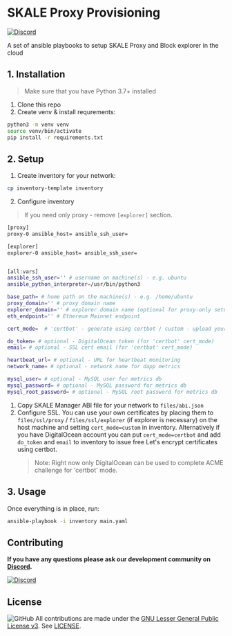 # SKALE Proxy Provisioning

[![Discord](https://img.shields.io/discord/534485763354787851.svg)](https://discord.gg/vvUtWJB)

A set of ansible playbooks to setup SKALE Proxy and Block explorer in the cloud

## 1. Installation

> Make sure that you have Python 3.7+ installed

1. Clone this repo
2. Create venv & install requrements:

```bash
python3 -m venv venv
source venv/bin/activate
pip install -r requirements.txt
```

## 2. Setup

1. Create inventory for your network:

```bash
cp inventory-template inventory
```

2. Configure inventory

> If you need only proxy - remove `[explorer]` section.

```bash
[proxy]
proxy-0 ansible_host= ansible_ssh_user=

[explorer]
explorer-0 ansible_host= ansible_ssh_user=


[all:vars]
ansible_ssh_user='' # username on machine(s) - e.g. ubuntu
ansible_python_interpreter=/usr/bin/python3

base_path= # home path on the machine(s) - e.g. /home/ubuntu
proxy_domain='' # proxy domain name
explorer_domain='' # explorer domain name (optional for proxy-only setup)
eth_endpoint='' # Ethereum Mainnet endpoint

cert_mode=  # 'certbot' - generate using certbot / custom - upload your own

do_token= # optional - DigitalOcean token (for 'certbot' cert_mode)
email= # optional - SSL cert email (for 'certbot' cert_mode)

heartbeat_url= # optional - URL for heartbeat monitoring
network_name= # optional - network name for dapp metrics

mysql_user= # optional - MySQL user for metrics db
mysql_password= # optional - MySQL password for metrics db
mysql_root_password= # optional - MySQL root password for metrics db
```

1. Copy SKALE Manager ABI file for your network to `files/abi.json`
2. Configure SSL.
   You can use your own certificates by placing them to `files/ssl/proxy` / `files/ssl/explorer` (if explorer is necessary) on the host machine and setting `cert_mode=custom` in inventory.
   Alternatively if you have DigitalOcean account you can put `cert_mode=certbot` and add `do_token` and `email` to inventory to issue free Let's encrypt certificates using certbot.
   > Note: Right now only DigitalOcean can be used to complete ACME challenge for 'certbot' mode.

## 3. Usage

Once everything is in place, run:

```bash
ansible-playbook -i inventory main.yaml
```

## Contributing

**If you have any questions please ask our development community on [Discord](https://discord.gg/vvUtWJB).**

[![Discord](https://img.shields.io/discord/534485763354787851.svg)](https://discord.gg/vvUtWJB)

## License

![GitHub](https://img.shields.io/github/license/skalenetwork/skale.py.svg)
All contributions are made under the [GNU Lesser General Public License v3](https://www.gnu.org/licenses/lgpl-3.0.en.html). See [LICENSE](LICENSE).
